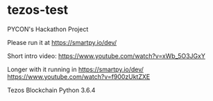 # tezos-test

PYCON's Hackathon Project

Please run it at https://smartpy.io/dev/

Short intro video:
https://www.youtube.com/watch?v=xWb_5O3JGxY

Longer with it running in https://smartpy.io/dev/
https://www.youtube.com/watch?v=f900zUktZXE

Tezos Blockchain
Python 3.6.4
